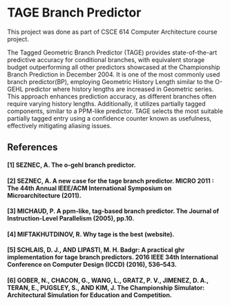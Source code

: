 # TAGE Branch Predictor

This project was done as part of CSCE 614 Computer Architecture course project.

The Tagged Geometric Branch Predictor (TAGE) provides state-of-the-art predictive accuracy for conditional branches, with equivalent storage budget outperforming all other predictors showcased at the Championship Branch Prediction in December 2004. It is one of the most commonly used branch predictor(BP), employing Geometric History Length similar to the O-GEHL predictor where history lengths are increased in Geometric series. This approach enhances prediction accuracy, as different branches often require varying history lengths. Additionally, it utilizes partially tagged components, similar to a PPM-like predictor. TAGE selects the most suitable partially tagged entry using a confidence counter known as usefulness, effectively mitigating aliasing issues.

## References
#### [1] SEZNEC, A. The o-gehl branch predictor.
#### [2] SEZNEC, A. A new case for the tage branch predictor. MICRO 2011 : The 44th Annual IEEE/ACM International Symposium on Microarchitecture (2011).
#### [3] MICHAUD, P. A ppm-like, tag-based branch predictor. The Journal of Instruction-Level Parallelism (2005), pp.10.
#### [4] MIFTAKHUTDINOV, R. Why tage is the best (website).
#### [5] SCHLAIS, D. J., AND LIPASTI, M. H. Badgr: A practical ghr implementation for tage branch predictors. 2016 IEEE 34th International Conference on Computer Design (ICCD) (2016), 536–543.
#### [6] GOBER, N., CHACON, G., WANG, L., GRATZ, P. V., JIMENEZ, D. A., TERAN, E., PUGSLEY, S., AND KIM, J. The Championship Simulator: Architectural Simulation for Education and Competition.
